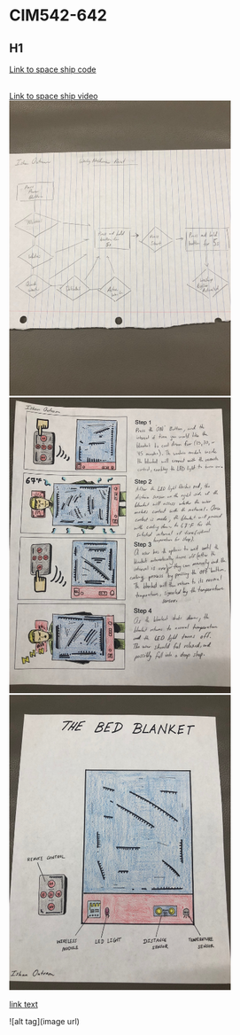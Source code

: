 # CIM542-642

## H1

<a href="/hw/spaceship.ino">Link to space ship code</a>

<br>
<a href="https://youtu.be/I2947_0MBxo">Link to space ship video</a>
 <img src="/hw/preset.jpg" width="400">

  <img src="/hw/storyboard.jpg" width="400">

   <img src="/hw/prototype.jpg" width="400">


 [link text](url)

 ![alt tag](image url)
